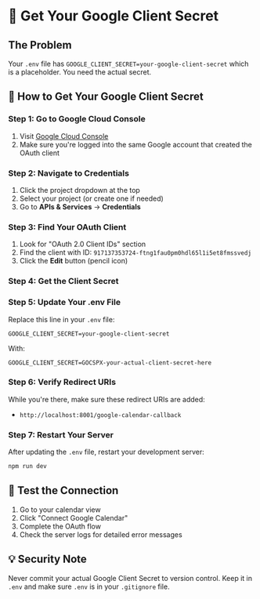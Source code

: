# 🔐 Get Your Google Client Secret

## The Problem
Your `.env` file has `GOOGLE_CLIENT_SECRET=your-google-client-secret` which is a placeholder. You need the actual secret.

## 🚀 How to Get Your Google Client Secret

### Step 1: Go to Google Cloud Console
1. Visit [Google Cloud Console](https://console.cloud.google.com/)
2. Make sure you're logged into the same Google account that created the OAuth client

### Step 2: Navigate to Credentials
1. Click the project dropdown at the top
2. Select your project (or create one if needed)
3. Go to **APIs & Services** → **Credentials**

### Step 3: Find Your OAuth Client
1. Look for "OAuth 2.0 Client IDs" section
2. Find the client with ID: `917137353724-ftng1fau0pm0hdl65l1i5et8fmssvedj`
3. Click the **Edit** button (pencil icon)

### Step 4: Get the Client Secret

### Step 5: Update Your .env File
Replace this line in your `.env` file:
```
GOOGLE_CLIENT_SECRET=your-google-client-secret
```

With:
```
GOOGLE_CLIENT_SECRET=GOCSPX-your-actual-client-secret-here
```

### Step 6: Verify Redirect URIs
While you're there, make sure these redirect URIs are added:
- `http://localhost:8001/google-calendar-callback`

### Step 7: Restart Your Server
After updating the `.env` file, restart your development server:
```bash
npm run dev
```

## 🧪 Test the Connection
1. Go to your calendar view
2. Click "Connect Google Calendar" 
3. Complete the OAuth flow
4. Check the server logs for detailed error messages

## 💡 Security Note
Never commit your actual Google Client Secret to version control. Keep it in `.env` and make sure `.env` is in your `.gitignore` file.